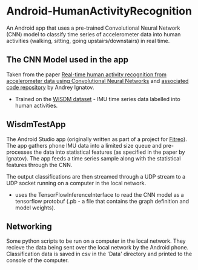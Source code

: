 
# Android-HumanActivityRecognition

An Android app that uses a pre-trained Convolutional Neural Network (CNN) model to classify time series of accelerometer data into human activities (walking, sitting, going upstairs/downstairs) in real time.

## The CNN Model used in the app

Taken from the paper [Real-time human activity recognition from accelerometer data using Convolutional Neural Networks](https://www.sciencedirect.com/science/article/abs/pii/S1568494617305665) and [associated code repository](https://github.com/aiff22/HAR) by Andrey Ignatov.

- Trained on the [WISDM dataset](http://www.cis.fordham.edu/wisdm/dataset.php) - IMU time series data labelled into human activities.


## WisdmTestApp

The Android Studio app (originally written as part of a project for [Fitreo](https://fitreo.com/)). The app gathers phone IMU data into a limited size queue and pre-processes the data into statistical features (as specified in the paper by Ignatov). The app feeds a time series sample along with the statistical features through the CNN.

The output classifications are then streamed through a UDP stream to a UDP socket running on a computer in the local network.

- uses the TensorFlowInferenceInterface to read the CNN model as a tensorflow protobuf (.pb - a file that contains the graph definition and model weights).

## Networking

Some python scripts to be run on a computer in the local network. They recieve the data being sent over the local network by the Android phone. Classification data is saved in csv in the 'Data' directory and printed to the console of the computer.
